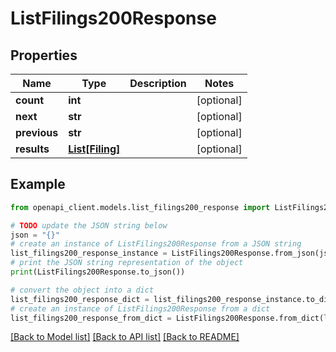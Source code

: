 # ListFilings200Response


## Properties

Name | Type | Description | Notes
------------ | ------------- | ------------- | -------------
**count** | **int** |  | [optional] 
**next** | **str** |  | [optional] 
**previous** | **str** |  | [optional] 
**results** | [**List[Filing]**](Filing.md) |  | [optional] 

## Example

```python
from openapi_client.models.list_filings200_response import ListFilings200Response

# TODO update the JSON string below
json = "{}"
# create an instance of ListFilings200Response from a JSON string
list_filings200_response_instance = ListFilings200Response.from_json(json)
# print the JSON string representation of the object
print(ListFilings200Response.to_json())

# convert the object into a dict
list_filings200_response_dict = list_filings200_response_instance.to_dict()
# create an instance of ListFilings200Response from a dict
list_filings200_response_from_dict = ListFilings200Response.from_dict(list_filings200_response_dict)
```
[[Back to Model list]](../README.md#documentation-for-models) [[Back to API list]](../README.md#documentation-for-api-endpoints) [[Back to README]](../README.md)


